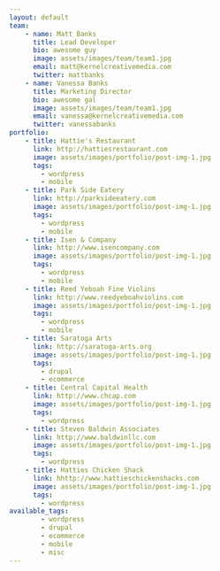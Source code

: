 ```yaml
---
layout: default
team:
    - name: Matt Banks
      title: Lead Developer
      bio: awesome guy
      image: assets/images/team/team1.jpg
      email: matt@kernelcreativemedia.com
      twitter: mattbanks
    - name: Vanessa Banks
      title: Marketing Director
      bio: awesome gal
      image: assets/images/team/team1.jpg
      email: vanessa@kernelcreativemedia.com
      twitter: vanessabanks
portfolio:
    - title: Hattie's Restaurant
      link: http://hattiesrestaurant.com
      image: assets/images/portfolio/post-img-1.jpg
      tags:
        - wordpress
        - mobile
    - title: Park Side Eatery
      link: http://parksideeatery.com
      image: assets/images/portfolio/post-img-1.jpg
      tags:
        - wordpress
        - mobile
    - title: Isen & Company
      link: http://www.isencompany.com
      image: assets/images/portfolio/post-img-1.jpg
      tags:
        - wordpress
        - mobile
    - title: Reed Yeboah Fine Violins
      link: http://www.reedyeboahviolins.com
      image: assets/images/portfolio/post-img-1.jpg
      tags:
        - wordpress
        - mobile
    - title: Saratoga Arts
      link: http://saratoga-arts.org
      image: assets/images/portfolio/post-img-1.jpg
      tags:
        - drupal
        - ecommerce
    - title: Central Capital Health
      link: http://www.chcap.com
      image: assets/images/portfolio/post-img-1.jpg
      tags:
        - wordpress
    - title: Steven Baldwin Associates
      link: http://www.baldwinllc.com
      image: assets/images/portfolio/post-img-1.jpg
      tags:
        - wordpress
    - title: Hatties Chicken Shack
      link: hhttp://www.hattieschickenshacks.com
      image: assets/images/portfolio/post-img-1.jpg
      tags:
        - wordpress
available_tags:
        - wordpress
        - drupal
        - ecommerce
        - mobile
        - misc
---
```

